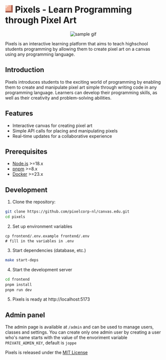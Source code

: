 <h1> <img height="25" src="./frontend/static/icons/android-chrome-192x192.png" alt="Pixels Logo"> Pixels - Learn Programming through Pixel Art </h1>
<p align="center">
  <img width="400" src="./frontend/static/images/example.gif" alt="sample gif">
</p>

Pixels is an interactive learning platform that aims to teach highschool students programming by allowing them to create pixel art on a canvas using any programming language.

## Introduction

Pixels introduces students to the exciting world of programming by enabling them to create and manipulate pixel art simple through writing code in any programming language. Learners can develop their programming skills, as well as their creativity and problem-solving abilities.

## Features

- Interactive canvas for creating pixel art
- Simple API calls for placing and manipulating pixels
- Real-time updates for a collaborative experience

## Prerequisites

- [Node.js](https://nodejs.org/) >=18.x
- [pnpm](https://pnpm.io/) >=8.x
- [Docker](https://www.docker.com/) >=23.x

## Development

1. Clone the repository:

```sh
git clone https://github.com/pixelcorp-nl/canvas.edu.git
cd pixels
```

2. Set up environment variables

```shell
cp frontend/.env.example frontend/.env
# fill in the variables in .env
```

3. Start dependencies (database, etc.)

```sh
make start-deps
```

4. Start the development server

```sh
cd frontend
pnpm install
pnpm run dev
```

5. Pixels is ready at http://localhost:5173

## Admin panel

The admin page is available at `/admin` and can be used to manage users, classes and settings.
You can create only one admin user by creating a user who's name starts with the value of the envoriment variable `PRIVATE_ADMIN_KEY`, default is `joppe`

Pixels is released under the [MIT License](LICENSE)
